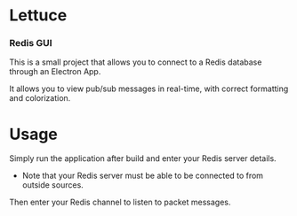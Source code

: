 <h1>Lettuce</h1>
<h3>Redis GUI</h3>

This is a small project that allows you to connect to a Redis database through an Electron App.

It allows you to view pub/sub messages in real-time, with correct formatting and colorization.

<h1>Usage</h1>
Simply run the application after build and enter your Redis server details.
<ul>
  <li>Note that your Redis server must be able to be connected to from outside sources.</li>
</ul>
Then enter your Redis channel to listen to packet messages.

